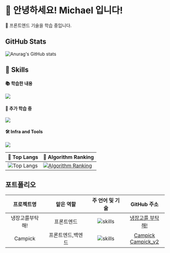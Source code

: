 <!--
**leedbswo107/leedbswo107** is a ✨ _special_ ✨ repository because its `README.md` (this file) appears on your GitHub profile.

Here are some ideas to get you started:

- 🔭 I’m currently working on ...
- 🌱 I’m currently learning ...
- 👯 I’m looking to collaborate on ...
- 🤔 I’m looking for help with ...
- 💬 Ask me about ...
- 📫 How to reach me: ...
- 😄 Pronouns: ...
- ⚡ Fun fact: ...
-->
<!-- Header 인삿말-->



<!-- ![Waving](https://capsule-render.vercel.app/api?type=waving&height=200&text=Good%20Day%20To%20Code!&fontAlign=40&fontAlignY=40&color=gradient) -->

<!-- ![Waving](https://capsule-render.vercel.app/api?type=venom&height=300&color=gradient&text=Engineer&reversal=false&fontAlign=50&textBg=false&animation=twinkling&desc=for%20Frontend&descAlignY=65&fontAlignY=45) -->

# 🙇 안녕하세요! Michael 입니다!
🔭 프론트엔드 기술을 학습 중입니다.

<!-- [![Hits](https://hits.seeyoufarm.com/api/count/incr/badge.svg?url=https%3A%2F%2Fgithub.com%2Fleedbswo107&count_bg=%2379C83D&title_bg=%23555555&icon=&icon_color=%23E7E7E7&title=hits&edge_flat=false)](https://hits.seeyoufarm.com) -->

## GitHub Stats

![Anurag's GitHub stats](https://github-readme-stats.vercel.app/api?username=leedbswo107&show_icons=true&theme=dracula)

<!-- * 프론트엔드  -->

<!-- 소개 및 수상 내역 관련적기 -->

<!-- Body -->

## 🦾 Skills
<!-- ![java](https://img.shields.io/badge/java-ffffff.svg?&style=for-the-badge&logo=openjdk&logoColor=black) -->
<!-- ![spring](https://img.shields.io/badge/spring-6DB33F.svg?&style=for-the-badge&logo=spring&logoColor=white) -->
<!-- ![python](https://img.shields.io/badge/python-3776AB.svg?&style=for-the-badge&logo=python&logoColor=white) -->
<!-- ![django](https://img.shields.io/badge/django-092E20.svg?&style=for-the-badge&logo=django&logoColor=white)<br> -->
<!-- ![html5](https://img.shields.io/badge/html5-E34F26.svg?&style=for-the-badge&logo=html5&logoColor=white) -->
<!-- ![css3](https://img.shields.io/badge/css3-1572B6.svg?&style=for-the-badge&logo=css3&logoColor=white) -->
<!-- ![javascript](https://img.shields.io/badge/javascript-F7DF1E.svg?&style=for-the-badge&logo=javascript&logoColor=white) -->
<!-- ![react](https://img.shields.io/badge/react-61DAFB.svg?&style=for-the-badge&logo=react&logoColor=white) -->
<!-- ![mongoDB](https://img.shields.io/badge/mongodb-47A248.svg?&style=for-the-badge&logo=mongodb&logoColor=white) -->

#### **📚 학습한 내용**

<p>
  <a href="https://skillicons.dev">
    <img src="https://skillicons.dev/icons?i=html,css,javascript,typescript,react,mongodb" />
  </a>
</p>
<!-- ![dart](https://img.shields.io/badge/dart-0175C2.svg?&style=for-the-badge&logo=dart&logoColor=white) -->
<!-- ![flutter](https://img.shields.io/badge/flutter-02569B.svg?&style=for-the-badge&logo=flutter&logoColor=white) -->

<!-- ![vuedotjs](https://img.shields.io/badge/vue.js-4FC08D.svg?&style=for-the-badge&logo=vuedotjs&logoColor=white) -->

#### **🐌 추가 학습 중**

<!-- ![bootstrap](https://img.shields.io/badge/bootstrap-6D4C9F.svg?&style=for-the-badge&logo=bootstrap&logoColor=white) -->
<!-- ![node.js](https://img.shields.io/badge/node.js-339933.svg?&style=for-the-badge&logo=node.js&logoColor=white)  -->
<!-- ![express](https://img.shields.io/badge/express-000000.svg?&style=for-the-badge&logo=express&logoColor=white)  -->
<!-- ![redux](https://img.shields.io/badge/redux-764ABC.svg?&style=for-the-badge&logo=redux&logoColor=white)  -->
<!--![mysql](https://img.shields.io/badge/mysql-4479A1.svg?&style=for-the-badge&logo=mysql&logoColor=white)  -->
<!-- ![typescript](https://img.shields.io/badge/typescript-3178C6.svg?&style=for-the-badge&logo=typescript&logoColor=white)  -->

<p>
  <a href="https://skillicons.dev">
    <img src="https://skillicons.dev/icons?i=nodejs,express,redux,nextjs,styledcomponents" />
  </a>
</p>

#### **🛠️ Infra and Tools**

<!-- ![linux](https://img.shields.io/badge/linux-FCC624.svg?&style=for-the-badge&logo=linux&logoColor=white) -->
<!-- ![git](https://img.shields.io/badge/git-F05032.svg?&style=for-the-badge&logo=git&logoColor=white) -->
<!-- ![github](https://img.shields.io/badge/github-181717.svg?&style=for-the-badge&logo=github&logoColor=white) -->
<!-- ![vscode](https://img.shields.io/badge/vscode-007ACC.svg?&style=for-the-badge&logo=visualstudiocode&logoColor=white) -->
<!-- ![npm](https://img.shields.io/badge/npm-CB3837.svg?&style=for-the-badge&logo=npm&logoColor=white) -->
<!-- ![figma](https://img.shields.io/badge/figma-F24E1E.svg?&style=for-the-badge&logo=figma&logoColor=white) -->
<!-- ![aws](https://img.shields.io/badge/aws-232F3E.svg?&style=for-the-badge&logo=amazonaws&logoColor=white) -->
<!-- ![colab](https://img.shields.io/badge/colab-F9AB00.svg?&style=for-the-badge&logo=googlecolab&logoColor=white)<br> -->
<!-- ![eclipse](https://img.shields.io/badge/eclipse-2C2255.svg?&style=for-the-badge&logo=eclipseide&logoColor=white) -->
<!-- ![intellij](https://img.shields.io/badge/intellij-000000.svg?&style=for-the-badge&logo=intellijidea&logoColor=white) -->
<!-- ![pycharm](https://img.shields.io/badge/pycharm-000000.svg?&style=for-the-badge&logo=pycharm&logoColor=white) -->
<!-- ![slack](https://img.shields.io/badge/slack-4A154B.svg?&style=for-the-badge&logo=slack&logoColor=white) -->
<!-- ![notion](https://img.shields.io/badge/notion-000000.svg?&style=for-the-badge&logo=notion&logoColor=white) -->

<p>
  <a href="https://skillicons.dev">
    <img src="https://skillicons.dev/icons?i=git,github,vscode,androidstudio,npm,figma,notion,discord" />
  </a>
</p>

|🚌 Top Langs|🚩 Algorithm Ranking|
|------------|-------------|
|![Top Langs](https://github-readme-stats.vercel.app/api/top-langs/?username=leedbswo107&layout=compact)|[![Algorithm Ranking](https://mazassumnida.wtf/api/v2/generate_badge?boj=leedbswo107)](https://solved.ac/profile/leedbswo107)|
<!-- 
### 🚌 Top Langs
![Top Langs](https://github-readme-stats.vercel.app/api/top-langs/?username=leedbswo107&layout=compact) -->
<!-- Footer (x) 요새는 끝까지 글을 읽는 사람이 많이 없어서 헤더에 다 넣는 추세. -->

## 포트폴리오
|프로젝트명|맡은 역할|주 언어 및 기술|GitHub 주소|
|:-------:|:-------:|:------:|:----------:|
|냉장고를부탁해!|프론트엔드|![skills](https://skillicons.dev/icons?i=dart,flutter)|[냉장고를 부탁해!](https://github.com/osamhack2022-v2/APP_FreshPlus_TakeCareMyRefrigerator)|
|Campick|프론트엔드,백엔드|![skills](https://skillicons.dev/icons?i=react,nodejs,mongodb)|[Campick](https://github.com/team4-campick/campick-client) <br/> [Campick_v2](https://github.com/leedbswo107/campick-client-v2)|
